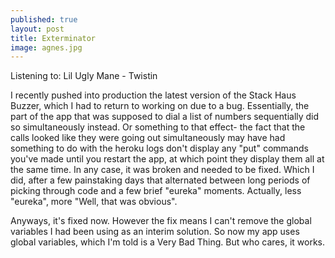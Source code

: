 ```yaml
---
published: true
layout: post
title: Exterminator
image: agnes.jpg
---
```


Listening to: Lil Ugly Mane - Twistin

I recently pushed into production the latest version of the Stack Haus Buzzer, which I had to return to working on due to a bug. Essentially, the part of the app that was supposed to dial a list of numbers sequentially did so simultaneously instead. Or something to that effect- the fact that the calls looked like they were going out simultaneously may have had something to do with the heroku logs don't display any "put" commands you've made until you restart the app, at which point they display them all at the same time. In any case, it was broken and needed to be fixed. Which I did, after a few painstaking days that alternated between long periods of  picking through code and a few brief "eureka" moments. Actually, less "eureka", more "Well, that was obvious".

Anyways, it's fixed now. However the fix means I can't remove the global variables I had been using as an interim solution. So now my app uses global variables, which I'm told is a Very Bad Thing. But who cares, it works.

